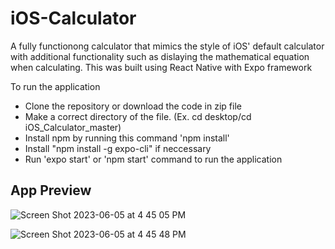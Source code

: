 # iOS-Calculator

A fully functionong calculator that mimics the style of iOS' default calculator with additional functionality such as dislaying the mathematical equation when calculating. This was built using React Native with Expo framework

To run the application

- Clone the repository or download the code in zip file
- Make a correct directory of the file. (Ex. cd desktop/cd iOS_Calculator_master)
- Install npm by running this command 'npm install'
- Install "npm install -g expo-cli" if neccessary
- Run 'expo start' or 'npm start' command to run the application

## App Preview

![Screen Shot 2023-06-05 at 4 45 05 PM](https://github.com/bjaztin/iOS-Calculator/assets/110211588/82c96e4f-cb35-441b-88ee-5a0b3907126c)

![Screen Shot 2023-06-05 at 4 45 48 PM](https://github.com/bjaztin/iOS-Calculator/assets/110211588/f1762c8b-0b43-4f1b-ad29-6d626e016919)

